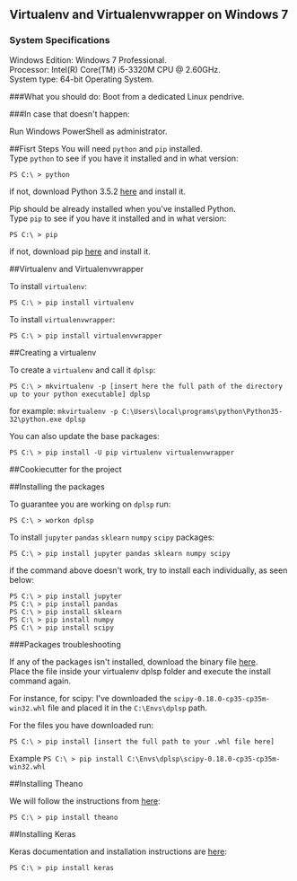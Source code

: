 ## Virtualenv and Virtualenvwrapper on Windows 7 

### System Specifications
Windows Edition: Windows 7 Professional.<br/>
Processor: Intel(R) Core(TM) i5-3320M CPU @ 2.60GHz.<br/> 
System type: 64-bit Operating System.<br/>

###What you should do:
Boot from a dedicated Linux pendrive.

###In case that doesn't happen:

Run Windows PowerShell as administrator.

##Fisrt Steps
You will need `python` and `pip` installed.<br/>
Type `python` to see if you have it installed and in what version:
```
PS C:\ > python
```
if not, download Python 3.5.2 <a href="https://www.python.org/downloads/windows/">here</a> and install it.<br/>

Pip should be already installed when you've installed Python.<br/>
Type `pip` to see if you have it installed and in what version:
```
PS C:\ > pip
```
if not, download pip <a href="https://pip.pypa.io/en/stable/installing/">here</a> and install it.<br/>

##Virtualenv and Virtualenvwrapper

To install `virtualenv`:
```
PS C:\ > pip install virtualenv
```
To install `virtualenvwrapper`:
```
PS C:\ > pip install virtualenvwrapper
```
##Creating a virtualenv

To create a `virtualenv` and call it `dplsp`:
```
PS C:\ > mkvirtualenv -p [insert here the full path of the directory up to your python executable] dplsp
```
for example: `mkvirtualenv -p C:\Users\local\programs\python\Python35-32\python.exe dplsp`<br/>

You can also update the base packages:
```
PS C:\ > pip install -U pip virtualenv virtualenvwrapper
```
##Cookiecutter for the project

##Installing the packages

To guarantee you are working on `dplsp` run:
```
PS C:\ > workon dplsp
```
To install `jupyter` `pandas` `sklearn` `numpy` `scipy` packages:
```
PS C:\ > pip install jupyter pandas sklearn numpy scipy
```
if the command above doesn't work, try to install each individually, as seen below:
```
PS C:\ > pip install jupyter 
PS C:\ > pip install pandas
PS C:\ > pip install sklearn
PS C:\ > pip install numpy 
PS C:\ > pip install scipy
```
###Packages troubleshooting

If any of the packages isn't installed, download the binary file <a href="http://www.lfd.uci.edu/~gohlke/pythonlibs/">here</a>.<br/>
Place the file inside your virtualenv dplsp folder and execute the install command again.<br/>

For instance, for scipy: I've downloaded the `scipy-0.18.0-cp35-cp35m-win32.whl` file and placed it in the `C:\Envs\dplsp` path.<br/>

For the files you have downloaded run:
```
PS C:\ > pip install [insert the full path to your .whl file here]
```

Example `PS C:\ > pip install C:\Envs\dplsp\scipy-0.18.0-cp35-cp35m-win32.whl`<br/>

##Installing Theano

We will follow the instructions from <a href="http://deeplearning.net/software/theano/install_windows.html?highlight=windows">here</a>:
```
PS C:\ > pip install theano
```
##Installing Keras

Keras documentation and installation instructions are <a href="https://keras.io/#installation">here</a>:
```
PS C:\ > pip install keras
```





